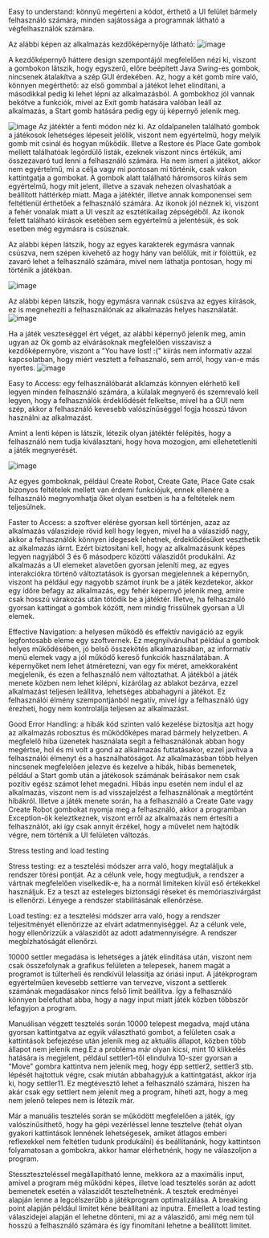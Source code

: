 Easy to understand: könnyű megérteni a kódot, érthető a UI felület bármely felhasználó számára, minden sajátossága a programnak látható a végfelhasználók számára.

Az alábbi képen az alkalmazás kezdőképernyője látható:
![image](https://user-images.githubusercontent.com/79679983/169164390-7c16e7a6-9b47-4d5f-ad83-ad9c3793b7d0.png)

A kezdőképernyő háttere design szempontájól megfelelően nézi ki, viszont a gombokon látszik, hogy egyszerű, előre beépített Java Swing-es gombok, nincsenek átalakítva a szép GUI érdekében. Az, hogy a két gomb mire való, könnyen megérthető: az első gommbal a játékot lehet elindítani, a másodikkal pedig ki lehet lépni az alkalmazásból.
A gombokhoz jól vannak bekötve a funkciók, mivel az Exit gomb hatására valóban leáll az alkalmazás, a Start gomb hatására pedig egy új képernyő jelenik meg.

![image](https://user-images.githubusercontent.com/79679983/169165576-dd9f37fb-d16b-4f56-ba1f-73f1f1b5b5fd.png)
Az játéktér a fenti módon néz ki. Az oldalpanelen található gombok a játékosok lehetséges lépeseit jelölik, viszont nem egyértelmű, hogy melyik gomb mit csinál és hogyan működik. Illetve a Restore és Place Gate gombok mellett találhatóak legördülő listák, ezeknek viszont nincs értékük, ami összezavaró tud lenni a felhasználó számára. Ha nem ismeri a játékot, akkor nem egyértelmű, mi a célja vagy mi pontosan mi történik, csak vakon kattintgatja a gombokat. A gombok alatt található háromsoros kiírás sem egyértelmű, hogy mit jelent, illetve a szavak nehezen olvashatóak a beállított háttérkép miatt.
Maga a játéktér, illetve annak komponensei sem feltétlenül érthetőek a felhasználó számára. Az ikonok jól néznek ki, viszont a fehér vonalak miatt a UI veszít az esztétikailag zépségéből. Az ikonok felett található kiírások esetében sem egyértelmű a jelentésük, és sok esetben még egymásra is csúsznak.

Az alábbi képen látszik, hogy az egyes karakterek egymásra vannak csúszva, nem szépen kivehető az hogy hány van belőlük, mit ír fölöttük, ez zavaró lehet a felhasználó számára, mivel nem láthatja pontosan, hogy mi történik a játékban.

![image](https://user-images.githubusercontent.com/79679983/169163365-ee25a2be-98cf-4f05-a8e3-79bacc321b41.png)

Az alábbi képen látszik, hogy egymásra vannak csúszva az egyes kiírások, ez is megnehezíti a felhasználónak az alkalmazás helyes használatát.
![image](https://user-images.githubusercontent.com/79679983/169166297-8f1f6083-b1be-4ce1-b529-658ed679d6d9.png)

Ha a játék veszteséggel ért véget, az alábbi képernyő jelenik meg, amin ugyan az Ok gomb az elvárásoknak megfelelően visszavisz a kezdőképernyőre, viszont a "You have lost! :(" kiírás nem informatív azzal kapcsolatban, hogy miért vesztett a felhasznaló, sem arról, hogy van-e más nyertes.
![image](https://user-images.githubusercontent.com/79679983/169170892-760fc655-95b8-4f59-8fd0-7bed8e07c77a.png)

Easy to Access: egy felhasználóbarát alklamzás könnyen elérhető kell legyen minden felhasználó számára, a külalak megnyerő és szemrevaló kell legyen, hogy a felhasználók érdeklődését felkeltse, mivel ha a GUI nem szép, akkor a felhasználó kevesebb valószínűséggel fogja hosszú távon használni az alkalmazást.

Amint a lenti képen is látszik, létezik olyan játéktér felépítés, hogy a felhasználó nem tudja kiválasztani, hogy hova mozogjon, ami ellehetetleníti a játék megnyerését.

![image](https://user-images.githubusercontent.com/79679983/169171619-b072c6ba-7afe-4105-8466-da60656e4a4e.png)

Az egyes gomboknak, például Create Robot, Create Gate, Place Gate csak bizonyos feltételek mellett van érdemi funkciójuk, ennek ellenére a felhasználó megnyomhatja őket olyan esetben is ha a feltételek nem teljesülnek.

Faster to Access: a szoftver elérése gyorsan kell történjen, azaz az alkalmazás válaszideje rövid kell hogy legyen, mivel ha a válaszidő nagy, akkor a felhasználók könnyen idegesek lehetnek, érdeklődésüket veszthetik az alkalmazás iárnt. Ezért biztosítani kell, hogy az alkalmazásunk képes legyen nagyjából 3 és 6 másodperc közötti válaszidőt produkálni.
Az alkalmazás a UI elemeket alavetően gyorsan jeleníti meg, az egyes interakciókra történő változtatások is gyorsan megjelennek a képernyőn, viszont ha például egy nagyobb számot írunk be a játék kezdetekor, akkor egy időre befagy az alkalmazás, egy fehér képernyő jelenik meg, amire csak hosszú várakozás után tötödik be a játéktér. Illetve, ha felhasználó gyorsan kattingat a gombok között, nem mindig frissülnek gyorsan a UI elemek.

Effective Navigation: a helyesen működő és effektív navigáció az egyik legfontosabb eleme egy szoftvernek. Ez megnyilvánulhat például a gombok helyes műkődésében, jó belső összekötés alkalmazásában, az informatív menü elemek vagy a jól működő kereső funkciók használatában.
A képernyőket nem lehet átméretezni, van egy fix méret, amekkoraként megjelenik, és ezen a felhasználó nem változtathat. 
A játékból a játék menete közben nem lehet kilépni, kizárólag az ablakot bezárva, ezzel alkalmazást teljesen leállítva, lehetséges abbahagyni a játékot. Ez felhasználói élmény szempontjánból negatív, mivel így a felhasználó úgy érezheti, hogy nem kontrolálja teljesen az alkalmazást.


Good Error Handling: a hibák kód szinten való kezelése biztosítja azt hogy az alkalmazás robosztus és működőképes marad bármely helyzetben. A megfelelő hiba üzenetek használata segít a felhasználónak abban hogy megértse, hol és mi volt a gond az alkalmazás futtatásakor, ezzel javítva a felhasználói élmenyt és a használhatóságot.
Az alkalmazásban több helyen nincsenek megfelelően jelezve és kezelve a hibák, hibás bemenetek, például a Start gomb után a játékosok számának beírásakor nem csak pozítiv egész számot lehet megadni. Hibás inpu esetén nem indul el az alkalmazás, viszont nem is ad visszajelzést a felhasználónak a megtörtént hibákról.
Illetve a játék menete során, ha a felhasználó a Create Gate vagy Create Robot gombokat nyomja meg a felhasználó, akkor a programban Exception-ök keleztkeznek, viszont erről az alkalmazás nem értesíti a felhasználót, aki így csak annyit érzékel, hogy a művelet nem hajtódik végre, nem történik a UI felületen változás.

Stress testing and load testing

Stress testing: ez a tesztelési módszer arra való, hogy megtaláljuk a rendszer törési pontját. Az a célunk vele, hogy megtudjuk, a rendszer a vártnak megfelelően viselkedik-e, ha a normál limiteken kívül eső értékekkel használjuk. Ez a teszt az esteleges biztonsági réseket és memóriaszivárgást is ellenőrzi. Lényege a rendszer stabilitásának ellenőrzése.

Load testing: ez a tesztelési módszer arra való, hogy a rendszer teljesítményét ellenőrizze az elvárt adatmennyiséggel. Az a célunk vele, hogy ellenőrizzük a válaszidőt az adott adatmennyiségre. A rendszer megbízhatóságát ellenőrzi.

10000 settler megadása is lehetséges a játék elindítása után, viszont nem csak összefolynak a grafikus felületen a telepesek, hanem magát a programot is túlterheli és rendkívül lelassítja az óriási input. A játékprogram egyértelműen kevesebb settlerre van tervezve, viszont a settlerek számának megadásakor nincs felső limit beállítva. Így a felhasználó könnyen belefuthat abba, hogy a nagy input miatt játék közben többször lefagyjon a program.

Manuálisan végzett tesztelés során 10000 telepest megadva, majd utána gyorsan kattintgatva az egyik választható gombot, a felületen csak a kattintások befejezése után jelenik meg az aktuális állapot, közben több állapot nem jelenik meg.Ez a probléma már olyan kicsi, mint 10 klikkelés hatására is megjelent, például settler1-től elindulva 10-szer gyorsan a "Move" gombra kattintva nem jelenik meg, hogy épp settler2, settler3 stb. lépését hajtottuk végre, csak miután abbahagyjuk a kattintgatást, akkor írja ki, hogy settler11. Ez megtévesztő lehet a felhasználó számára, hiszen ha akár csak egy settlert nem jelenít meg a program, hiheti azt, hogy a meg nem jelenő telepes nem is létezik már.

Már a manuális tesztelés során se működött megfelelően a játék, így valószínűsíthető, hogy ha gépi vezérléssel lenne tesztelve (tehát olyan gyakori kattintások lennének lehetségesek, amiket átlagos emberi reflexekkel nem feltétlen tudunk produkálni) és beállítanánk, hogy  kattintson folyamatosan a gombokra, akkor hamar elérhetnénk, hogy ne válaszoljon a program.

Stesszteszteléssel megállapítható lenne, mekkora az a maximális input, amivel a program még működni képes, illetve load tesztelés során az adott bemenetek esetén a válaszidőt tesztelhetnénk. A tesztek eredményei alapján lenne a legcélszerűbb a játékprogram optimalizálása. A breaking point alapján például limitet kéne beállítani az inputra. Emellett a  load testing válaszidejei alapján el lehetne dönteni, mi az a válaszidő, ami még nem túl hosszú a felhasználó számára és így finomítani lehetne a beállított limitet.
